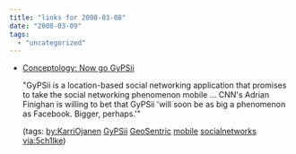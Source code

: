 ```yaml
---
title: "links for 2008-03-08"
date: "2008-03-09"
tags: 
  - "uncategorized"
---
```


- [Conceptology: Now go GyPSii](http://conceptoblog.blogspot.com/2008/03/now-go-gypsii.html)
    
    "GyPSii is a location-based social networking application that promises to take the social networking phenomenon mobile ... CNN's Adrian Finighan is willing to bet that GyPSii 'will soon be as big a phenomenon as Facebook. Bigger, perhaps.'"
    
    (tags: [by:KarriOjanen](http://del.icio.us/heinzwittenbrink/by:KarriOjanen) [GyPSii](http://del.icio.us/heinzwittenbrink/GyPSii) [GeoSentric](http://del.icio.us/heinzwittenbrink/GeoSentric) [mobile](http://del.icio.us/heinzwittenbrink/mobile) [socialnetworks](http://del.icio.us/heinzwittenbrink/socialnetworks) [via:5ch1lke](http://del.icio.us/heinzwittenbrink/via:5ch1lke))
